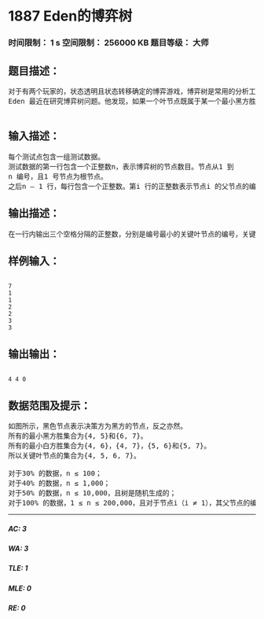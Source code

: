 # 1887 Eden的博弈树   
### 时间限制： 1 s     空间限制： 256000 KB     题目等级： 大师  
## 题目描述：  

<pre>
对于有两个玩家的，状态透明且状态转移确定的博弈游戏，博弈树是常用的分析工具。博弈树是一棵有根树，其中的节点为游戏的状态。若节点B 的父亲是A，则说明状态A 能通过一次决策转移到状态B。每个状态都有一个唯一的决策方，即这个状态下应该由哪一方做出决策。我们规定双方在任何时候都是轮流做出决策的，即树上相邻节点的决策方总是不相同的。在这个问题中，我们只关心两个玩家的胜负情况，且规定游戏不会出现平局。我们称两个玩家分别为黑方和白方，其中根节点的决策方为黑方。显然每个节点只有两个状态：黑方胜和白方胜。若某内节点（即存在后继节点的节点）的决策方为黑方，则该节点为黑方胜的充要条件为它的儿子中存在黑方胜的节点，反之亦然。求解博弈树即为判明博弈树根节点的状态。如果我们得知了所有叶节点（即无后继节点的节点）的状态，那么博弈树就很容易求解了。但是现在的情况是所有叶节点的状态均为未知的，需要进一步的计算。对于一个由叶节点构成的集合S，如果S 中的节点均被判明为黑方胜，就可以断言根节点为黑方胜的话，则称S 为一个黑方胜集合。对于黑方胜集合S，如果对于任意的黑方胜集合S’ 均满足|S| ≤ |S’ |（|S|表示集合S 中的元素数目），则称S 为一个最小黑方胜集合。同样地，也可以定义白方胜集合和最小白方胜集合。  
Eden 最近在研究博弈树问题。他发现，如果一个叶节点既属于某一个最小黑方胜集合，又属于一个最小白方胜集合，那么求解这个节点的状态显然最有益于求解根节点的状态。像这样的叶节点就称之为关键叶节点。对于一棵给定的博弈树，Eden 想要知道哪些叶节点是关键叶节点。

</pre>
  
  
## 输入描述：  

<pre>
每个测试点包含一组测试数据。  
测试数据的第一行包含一个正整数n，表示博弈树的节点数目。节点从1 到  
n 编号，且1 号节点为根节点。  
之后n – 1 行，每行包含一个正整数。第i 行的正整数表示节点i 的父节点的编号
</pre>
  
  
## 输出描述：  

<pre>
在一行内输出三个空格分隔的正整数，分别是编号最小的关键叶节点的编号，关键叶节点的数目和所有关键叶节点的编号的异或和。
</pre>
  
  
## 样例输入：  

<pre><code>
7  
1  
1  
2  
2  
3  
3 
</code></pre>
  
  
## 输出输出：  

<pre><code>
4 4 0
</code></pre>
  
  
## 数据范围及提示：  

<pre>
如图所示，黑色节点表示决策方为黑方的节点，反之亦然。  
所有的最小黑方胜集合为{4, 5}和{6, 7}。  
所有的最小白方胜集合为{4, 6}，{4, 7}，{5, 6}和{5, 7}。  
所以关键叶节点的集合为{4, 5, 6, 7}。
 
对于30% 的数据，n ≤ 100；  
对于40% 的数据，n ≤ 1,000；  
对于50% 的数据，n ≤ 10,000，且树是随机生成的；  
对于100% 的数据，1 ≤ n ≤ 200,000，且对于节点i（i ≠ 1），其父节点的编号小于i。
</pre>
  
  
***  

##### AC: 3  
##### WA: 3  
##### TLE: 1  
##### MLE: 0  
##### RE: 0  

